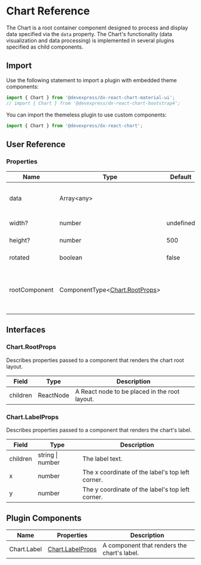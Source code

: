 # Chart Reference

The Chart is a root container component designed to process and display data specified via the `data` property. The Chart's functionality (data visualization and data processing) is implemented in several plugins specified as child components.

## Import

Use the following statement to import a plugin with embedded theme components:

```js
import { Chart } from '@devexpress/dx-react-chart-material-ui';
// import { Chart } from '@devexpress/dx-react-chart-bootstrap4';
```

You can import the themeless plugin to use custom components:

```js
import { Chart } from '@devexpress/dx-react-chart';
```

## User Reference

### Properties

Name | Type | Default | Description
-----|------|---------|------------
data | Array&lt;any&gt; | | An array containing custom data.
width? | number | undefined | Chart width.
height? | number | 500 | Chart height.
rotated | boolean | false | Rotates the chart.
rootComponent | ComponentType&lt;[Chart.RootProps](#chartrootprops)&gt; | | A component that renders the chart root layout.

## Interfaces

### Chart.RootProps

Describes properties passed to a component that renders the chart root layout.

Field | Type | Description
------|------|------------
children | ReactNode | A React node to be placed in the root layout.

### Chart.LabelProps

Describes properties passed to a component that renders the chart's label.

Field | Type | Description
------|------|------------
children | string &#124; number | The label text.
x | number | The x coordinate of the label's top left corner.
y | number | The y coordinate of the label's top left corner.

## Plugin Components

Name | Properties | Description
-----|------------|------------
Chart.Label | [Chart.LabelProps](#chartlabelprops) | A component that renders the chart's label.
